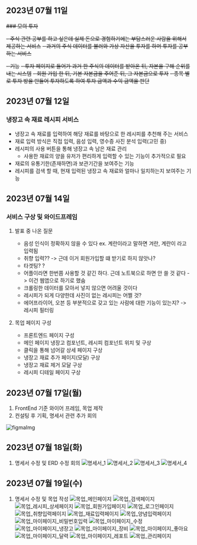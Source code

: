 ## 2023년 07월 11일

~~### 모의 투자~~

~~- 주식 관련 공부를 하고 싶은데 실제 돈으로 경험하기에는 부담스러운 사람을 위해서 제공하는 서비스~~
~~- 과거의 주식 데이터를 불러와 가상 자산을 투자를 하며 투자를 공부하는 서비스~~

~~- 기능~~
    ~~- 투자 페이지로 들어가 과거 한 주식의 데이터를 받아온 뒤, 자본을 구해 순위를 내는 시스템~~
    ~~- 회원 가입 한 뒤, 기본 자본금을 주어준 뒤, 그 자본금으로 투자~~
    ~~- 종목 별로 투자 방을 만들어 투자하도록 하여 투자 금액과 수익 금액을 판단~~

## 2023년 07월 12일

### 냉장고 속 재료 레시피 서비스
- 냉장고 속 재료를 입력하여 해당 재료를 바탕으로 한 레시피를 추천해 주는 서비스
- 재료 입력 방식은 직접 입력, 음성 입력, 영수증 사진 분석 입력(고민 중)
- 레시피의 사용 버튼을 통해 냉장고 속 남은 재료 관리
    - 사용한 재료의 양을 유저가 편리하게 입력할 수 있는 기능이 추가적으로 필요
- 재료의 유통기한(존재하면)과 보관기간을 보여주는 기능
- 레시피를 검색 할 때, 현재 입력된 냉장고 속 재료와 얼마나 일치하는지 보여주는 기능

## 2023년 07월 14일

### 서비스 구상 및 와이드프레임
1. 발표 중 나온 질문
    - 음성 인식이 정확하지 않을 수 있다 ex. 계란이라고 말하면 겨란, 계란이 라고 입력됨
    - 취향 입력?? -> 근데 이거 회원가입할 떄 받기로 하지 않앗나?
    - 타겟팅? ?
    - 어플이라면 한번쯤 사용할 것 같긴 하다. 근데 노트북으로 하면 안 쓸 것 같다 -> 이건 웹앱으로 하기로 했숨
    - 크롤링한 데이터를 모아서 넣지 않으면 어려울 것이다
    - 레시피가 되게 다양한데 사진이 없는 레시피는 어쩔 것?
    - 에어프라이어, 오븐 등 부분적으로 갖고 있는 사람에 대한 기능이 있는지? -> 레시피 필터링

2. 목업 페이지 구성
    - 프론트엔드 페이지 구성
    - 메인 페이지 냉장고 컴포넌트, 레시피 컴포넌트 위치 및 구상
    - 클릭을 통해 넘어갈 상세 페이지 구상
    - 냉장고 재료 추가 페이지(모달) 구상
    - 냉장고 재료 제거 모달 구상
    - 레시피 디테일 페이지 구상

## 2023년 07월 17일(월)

1. FrontEnd 기준 와이어 프레임, 목업 제작
2. 컨설팅 후 기획, 명세서 관련 추가 회의

![figmaImg](./img/figma.PNG)

## 2023년 07월 18일(화)

1. 명세서 수정 및 ERD 수정 회의
![명세서_1](./img/Spacification_1.PNG)
![명세서_2](./img/Spacification_2.PNG)
![명세서_3](./img/Spacification_3.PNG)
![명세서_4](./img/Spacification_4.PNG)


## 2023년 07월 19일(수)
1. 명세서 수정 및 목업 작성
![목업_메인페이지](./img/MainPage.PNG)
![목업_검색페이지](./img/SearchRecipe.PNG)
![목업_레시피_상세페이지](./img/RecipeDetail.PNG)
![목업_회원가입페이지](./img/SignUp.PNG)
![목업_로그인페이지](./img/LogIn.PNG)
![목업_취향입력페이지](./img/HateOrAllergy_Ingredient.PNG)
![목업_재료입력페이지](./img/InputIngredient.PNG)
![목업_양념입력페이지](./img/InputSeasoning.PNG)
![목업_마이페이지_비밀번호입력](./img/MyPage_InputPassword.PNG)
![목업_마이페이지_수정](./img/MyPage_Edit.PNG)
![목업_마이페이지_냉장고](./img/MyPage_Refrigerator.PNG)
![목업_마이페이지_장비](./img/MyPage_Equipment.PNG)
![목업_마이페이지_좋아요](./img/MyPage_LikeRecipe.PNG)
![목업_마이페이지_달력](./img/MyPage_Calender.PNG)
![목업_마이페이지_레포트](./img/MyPage_Report.PNG)
![목업_관리페이지](./img/AdminPage.PNG)